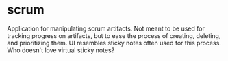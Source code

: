 # scrum

Application for manipulating scrum artifacts.  Not meant to be used for tracking progress on artifacts, but to ease the process of creating, deleting, and prioritizing them.  UI resembles sticky notes often used for this process.  Who doesn't love virtual sticky notes?
